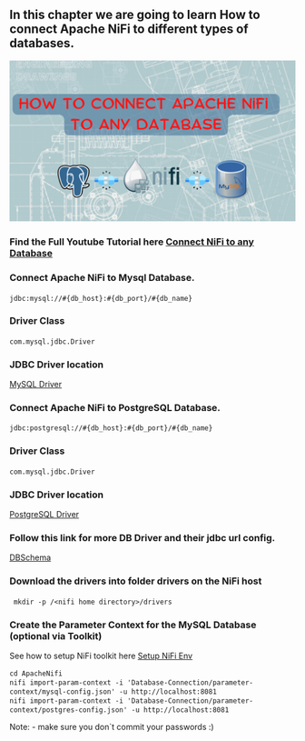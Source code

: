 ## In this chapter we are going to learn How to connect Apache NiFi to different types of databases.


![conn](https://github.com/InsightByte/ApacheNifi/blob/main/Database-Connection/assets/dbconn.png)


### Find the Full Youtube Tutorial here [Connect NiFi to any Database](https://dbschema.com/jdbc-drivers/MySqlJdbcDriver.zip)
### Connect Apache NiFi to Mysql Database.

```jdbc:mysql://#{db_host}:#{db_port}/#{db_name}```
### Driver Class
```com.mysql.jdbc.Driver```

### JDBC Driver location 
[MySQL Driver](https://dbschema.com/jdbc-drivers/MySqlJdbcDriver.zip)


### Connect Apache NiFi to PostgreSQL Database.
```jdbc:postgresql://#{db_host}:#{db_port}/#{db_name}```
### Driver Class
```com.mysql.jdbc.Driver```
### JDBC Driver location 
[PostgreSQL Driver](https://jdbc.postgresql.org/download/postgresql-42.4.0.jar)


### Follow this link for more DB Driver and their jdbc url config.
[DBSchema](https://dbschema.com/databases.html)


### Download the drivers into folder drivers on the NiFi host
``` mkdir -p /<nifi home directory>/drivers```


### Create the Parameter Context for the MySQL Database (optional via Toolkit)
See how to setup NiFi toolkit here [Setup NiFi Env](https://youtu.be/A3fVJehWGzk?list=PLkp40uss1kSI66DA_aDCfx02gXipoRQHc])
```
cd ApacheNifi
nifi import-param-context -i 'Database-Connection/parameter-context/mysql-config.json' -u http://localhost:8081
nifi import-param-context -i 'Database-Connection/parameter-context/postgres-config.json' -u http://localhost:8081
```

Note: - make sure you don`t commit your passwords :) 


